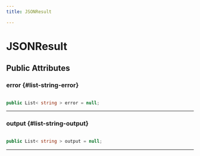 ```yaml
---
title: JSONResult

---
```


# JSONResult










## Public Attributes

### error {#list-string-error}

```csharp

public List< string > error = null;

```






-----------

### output {#list-string-output}

```csharp

public List< string > output = null;

```






-----------


